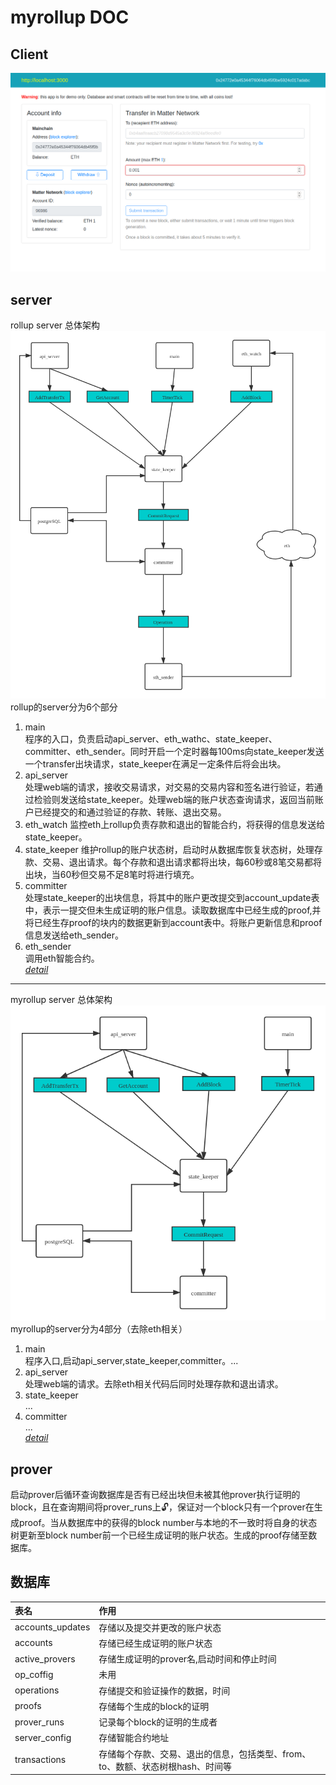 # myrollup DOC
## Client
![myrollup](https://raw.githubusercontent.com/ChuWenFeng/myrollup/master/doc/image/client_web.png)
## server
rollup server 总体架构
![rollup](https://raw.githubusercontent.com/ChuWenFeng/myrollup/master/doc/image/rollup_server.png)
rollup的server分为6个部分  
1. main  
    程序的入口，负责启动api_server、eth_wathc、state_keeper、committer、eth_sender。同时开启一个定时器每100ms向state_keeper发送一个transfer出块请求，state_keeper在满足一定条件后将会出块。
2. api_server  
    处理web端的请求，接收交易请求，对交易的交易内容和签名进行验证，若通过检验则发送给state_keeper。处理web端的账户状态查询请求，返回当前账户已经提交的和通过验证的存款、转账、退出交易。
3. eth_watch
    监控eth上rollup负责存款和退出的智能合约，将获得的信息发送给state_keeper。
4. state_keeper
    维护rollup的账户状态树，启动时从数据库恢复状态树，处理存款、交易、退出请求。每个存款和退出请求都将出块，每60秒或8笔交易都将出块，当60秒但交易不足8笔时将进行填充。
5. committer  
    处理state_keeper的出块信息，将其中的账户更改提交到account_update表中，表示一提交但未生成证明的账户信息。读取数据库中已经生成的proof,并将已经生存proof的块内的数据更新到account表中。将账户更新信息和proof信息发送给eth_sender。
6. eth_sender  
    调用eth智能合约。  
*[detail](image/rollup_server_detail.png)*
---------------------------------------------------------------
myrollup server 总体架构
![myrollup](https://raw.githubusercontent.com/ChuWenFeng/myrollup/master/doc/image/myrollup_server.png)
myrollup的server分为4部分（去除eth相关）  
1. main  
    程序入口,启动api_server,state_keeper,committer。...
2. api_server  
    处理web端的请求。去除eth相关代码后同时处理存款和退出请求。
3. state_keeper  
    ...
4. committer  
    ...  
*[detail](image/myrollup_server_detail.png)*

## prover
启动prover后循环查询数据库是否有已经出块但未被其他prover执行证明的block，且在查询期间将prover_runs上🔓，保证对一个block只有一个prover在生成proof。当从数据库中的获得的block number与本地的不一致时将自身的状态树更新至block number前一个已经生成证明的账户状态。生成的proof存储至数据库。
## 数据库
|表名|作用|
|:----|:----|
|accounts_updates|存储以及提交并更改的账户状态|
|accounts|存储已经生成证明的账户状态|
|active_provers|存储生成证明的prover名,启动时间和停止时间|
|op_coffig|未用|
|operations|存储提交和验证操作的数据，时间|
|proofs|存储每个生成的block的证明|
|prover_runs|记录每个block的证明的生成者|
|server_config|存储智能合约地址|
|transactions|存储每个存款、交易、退出的信息，包括类型、from、to、数额、状态树根hash、时间等|
